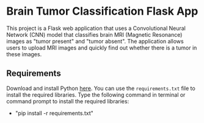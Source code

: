 # Brain Tumor Classification Flask App

This project is a Flask web application that uses a Convolutional Neural Network (CNN) model that classifies brain MRI (Magnetic Resonance) images as "tumor present" and "tumor absent". The application allows users to upload MRI images and quickly find out whether there is a tumor in these images.

## Requirements
Download and install Python [here](https://www.python.org/).
You can use the `requirements.txt` file to install the required libraries.
Type the following command in terminal or command prompt to install the required libraries:
- "pip install -r requirements.txt"

